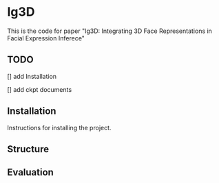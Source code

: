 # Ig3D

This is the code for paper "Ig3D: Integrating 3D Face Representations in Facial Expression Inferece"

## TODO

[] add Installation 

[] add ckpt documents

## Installation

Instructions for installing the project.

## Structure



## Evaluation 